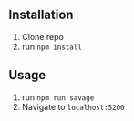 

## Installation

1. Clone repo
2. run `npm install`

## Usage

1. run `npm run savage`
2. Navigate to `localhost:5200`
